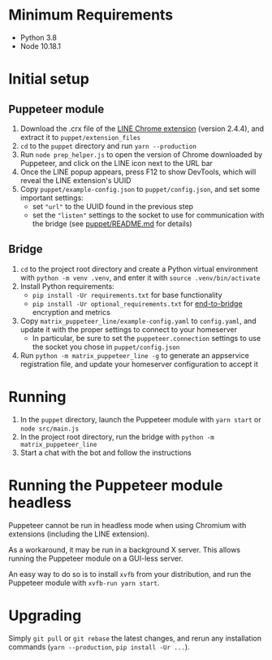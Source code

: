 # Minimum Requirements
* Python 3.8
* Node 10.18.1

# Initial setup
## Puppeteer module
1. Download the .crx file of the [LINE Chrome extension](https://chrome.google.com/webstore/detail/line/ophjlpahpchlmihnnnihgmmeilfjmjjc) (version 2.4.4), and extract it to `puppet/extension_files`
1. `cd` to the `puppet` directory and run `yarn --production`
1. Run `node prep_helper.js` to open the version of Chrome downloaded by Puppeteer, and click on the LINE icon next to the URL bar
1. Once the LINE popup appears, press F12 to show DevTools, which will reveal the LINE extension's UUID
1. Copy `puppet/example-config.json` to `puppet/config.json`, and set some important settings:
    * set `"url"` to the UUID found in the previous step
    * set the `"listen"` settings to the socket to use for communication with the bridge (see [puppet/README.md](puppet/README.md) for details)

## Bridge
1. `cd` to the project root directory and create a Python virtual environment with `python -m venv .venv`, and enter it with `source .venv/bin/activate`
1. Install Python requirements:
    * `pip install -Ur requirements.txt` for base functionality
    * `pip install -Ur optional_requirements.txt` for [end-to-bridge](https://docs.mau.fi/bridges/general/end-to-bridge-encryption.html) encryption and metrics
1. Copy `matrix_puppeteer_line/example-config.yaml` to `config.yaml`, and update it with the proper settings to connect to your homeserver
    * In particular, be sure to set the `puppeteer.connection` settings to use the socket you chose in `puppet/config.json`
1. Run `python -m matrix_puppeteer_line -g` to generate an appservice registration file, and update your homeserver configuration to accept it

# Running
1. In the `puppet` directory, launch the Puppeteer module with `yarn start` or `node src/main.js`
1. In the project root directory, run the bridge with `python -m matrix_puppeteer_line`
1. Start a chat with the bot and follow the instructions

# Running the Puppeteer module headless
Puppeteer cannot be run in headless mode when using Chromium with extensions (including the LINE extension).

As a workaround, it may be run in a background X server. This allows running the Puppeteer module on a GUI-less server.

An easy way to do so is to install `xvfb` from your distribution, and run the Puppeteer module with `xvfb-run yarn start`.

# Upgrading
Simply `git pull` or `git rebase` the latest changes, and rerun any installation commands (`yarn --production`, `pip install -Ur ...`).
